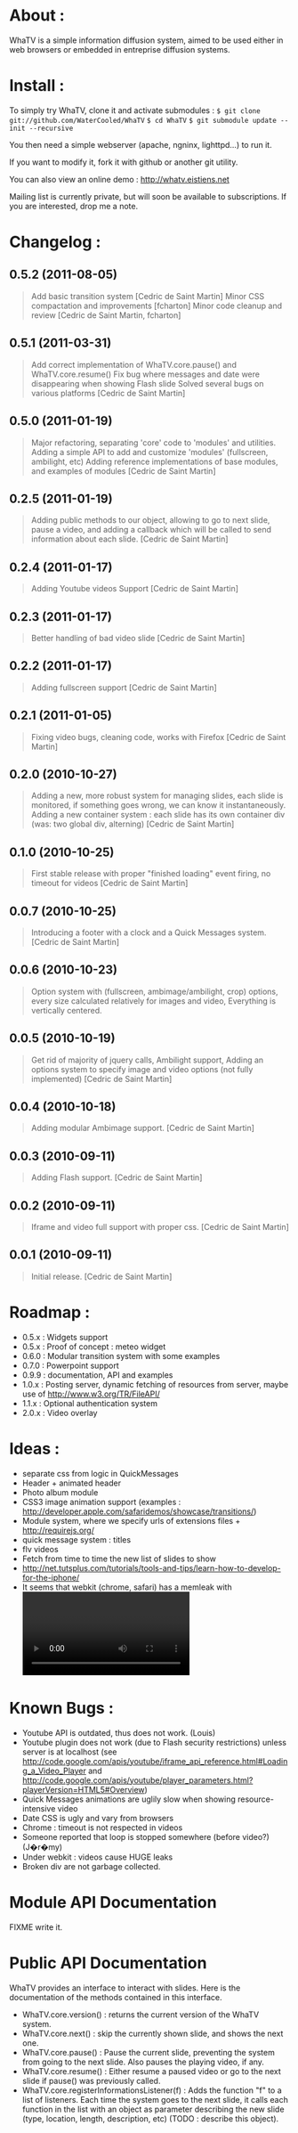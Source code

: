 About : 
=========
WhaTV is a simple information diffusion system, aimed to be used either in web
browsers or embedded in entreprise diffusion systems.


Install :
=========
To simply try WhaTV, clone it and activate submodules :
    `$ git clone git://github.com/WaterCooled/WhaTV`
    `$ cd WhaTV`
    `$ git submodule update --init --recursive`

You then need a simple webserver (apache, ngninx, lighttpd...) to run it.

If you want to modify it, fork it with github or another git utility.

You can also view an online demo : 
http://whatv.eistiens.net

Mailing list is currently private, but will soon be available to subscriptions. If you are interested, drop me a note.


Changelog :
=========

0.5.2 (2011-08-05)
------------------
> Add basic transition system [Cedric de Saint Martin]
> Minor CSS compactation and improvements [fcharton]
> Minor code cleanup and review [Cedric de Saint Martin, fcharton]

0.5.1 (2011-03-31)
----------------
> Add correct implementation of WhaTV.core.pause() and WhaTV.core.resume()
> Fix bug where messages and date were disappearing when showing Flash slide
> Solved several bugs on various platforms
> [Cedric de Saint Martin]

0.5.0 (2011-01-19)
---------------
> Major refactoring, separating 'core' code to 'modules' and utilities.
> Adding a simple API to add and customize 'modules' (fullscreen, ambilight, etc)
> Adding reference implementations of base modules, and examples of modules
> [Cedric de Saint Martin]

0.2.5 (2011-01-19)
---------------
> Adding public methods to our object, allowing to go to next slide,
> pause a video, and adding a callback which will be called to send
> information about each slide.
> [Cedric de Saint Martin]

0.2.4 (2011-01-17)
---------------
> Adding Youtube videos Support
> [Cedric de Saint Martin]

0.2.3 (2011-01-17)
---------------
> Better handling of bad video slide
> [Cedric de Saint Martin]

0.2.2 (2011-01-17)
---------------
> Adding fullscreen support
> [Cedric de Saint Martin]

0.2.1 (2011-01-05)
---------------
> Fixing video bugs, cleaning code, works with Firefox
> [Cedric de Saint Martin]

0.2.0 (2010-10-27)
---------------
> Adding a new, more robust system for managing slides, each slide is 
> monitored, if something goes wrong, we can know it instantaneously.
> Adding a new container system : each slide has its own container div (was:
> two global div, alterning)
> [Cedric de Saint Martin]

0.1.0 (2010-10-25)
----------------
> First stable release with proper "finished loading" event firing, no timeout for videos
> [Cedric de Saint Martin]

0.0.7 (2010-10-25)
----------------
> Introducing a footer with a clock and a Quick Messages system.
> [Cedric de Saint Martin]

0.0.6 (2010-10-23)
----------------
> Option system with (fullscreen, ambimage/ambilight, crop) options, every size calculated relatively for images and video,
> Everything is vertically centered.

0.0.5 (2010-10-19)
----------------
> Get rid of majority of jquery calls,
> Ambilight support,
> Adding an options system to specify image and video options (not fully implemented)
> [Cedric de Saint Martin]

0.0.4 (2010-10-18)
----------------
> Adding modular Ambimage support.
> [Cedric de Saint Martin]

0.0.3 (2010-09-11)
----------------
> Adding Flash support.
> [Cedric de Saint Martin]

0.0.2 (2010-09-11)
----------------
> Iframe and video full support with proper css.
> [Cedric de Saint Martin]

0.0.1 (2010-09-11)
----------------
> Initial release.
> [Cedric de Saint Martin]



Roadmap :
=========
* 0.5.x : Widgets support
* 0.5.x : Proof of concept : meteo widget
* 0.6.0 : Modular transition system with some examples
* 0.7.0 : Powerpoint support
* 0.9.9 : documentation, API and examples
* 1.0.x : Posting server, dynamic fetching of resources from server, maybe use of http://www.w3.org/TR/FileAPI/
* 1.1.x : Optional authentication system
* 2.0.x : Video overlay


Ideas :
=========
* separate css from logic in QuickMessages
* Header + animated header
* Photo album module
* CSS3 image animation support (examples : http://developer.apple.com/safaridemos/showcase/transitions/) 
* Module system, where we specify urls of extensions files + http://requirejs.org/
* quick message system : titles
* flv videos
* Fetch from time to time the new list of slides to show
* http://net.tutsplus.com/tutorials/tools-and-tips/learn-how-to-develop-for-the-iphone/
* It seems that webkit (chrome, safari) has a memleak with <video> (please see https://bugs.webkit.org/show_bug.cgi?id=46560). Add a reload() function to avoid it.

Known Bugs : 
==========
* Youtube API is outdated, thus does not work. (Louis)
* Youtube plugin does not work (due to Flash security restrictions) unless server is at localhost (see http://code.google.com/apis/youtube/iframe_api_reference.html#Loading_a_Video_Player and http://code.google.com/apis/youtube/player_parameters.html?playerVersion=HTML5#Overview)
* Quick Messages animations are uglily slow when showing resource-intensive video
* Date CSS is ugly and vary from browsers
* Chrome : timeout is not respected in videos
* Someone reported that loop is stopped somewhere (before video?) (J�r�my)
* Under webkit : videos cause HUGE leaks
* Broken div are not garbage collected.


Module API Documentation
===============
FIXME write it.


Public API Documentation
===============
WhaTV provides an interface to interact with slides. Here is the documentation of the methods contained in this interface.

 - WhaTV.core.version() : returns the current version of the WhaTV system.
 - WhaTV.core.next() : skip the currently shown slide, and shows the next one.
 - WhaTV.core.pause() : Pause the current slide, preventing the system from going to the next slide. Also pauses the playing video, if any.
 - WhaTV.core.resume() : Either resume a paused video or go to the next slide if pause() was previously called.
 - WhaTV.core.registerInformationsListener(f) : Adds the function "f" to a list of listeners. Each time the system goes to the next slide, it calls each function in the list with an object as parameter describing the new slide (type, location, length, description, etc) (TODO : describe this object).